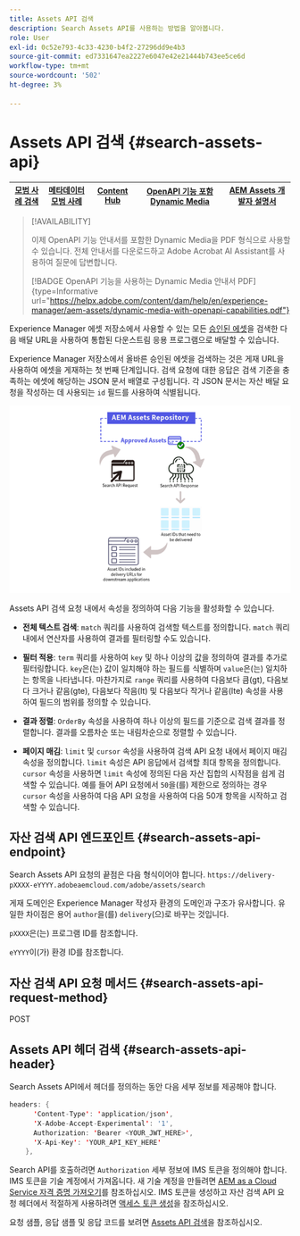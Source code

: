 ```yaml
---
title: Assets API 검색
description: Search Assets API를 사용하는 방법을 알아봅니다.
role: User
exl-id: 0c52e793-4c33-4230-b4f2-27296dd9e4b3
source-git-commit: ed7331647ea2227e6047e42e21444b743ee5ce6d
workflow-type: tm+mt
source-wordcount: '502'
ht-degree: 3%

---
```


# Assets API 검색 {#search-assets-api}

| [모범 사례 검색](/help/assets/search-best-practices.md) | [메타데이터 모범 사례](/help/assets/metadata-best-practices.md) | [Content Hub](/help/assets/product-overview.md) | [OpenAPI 기능 포함 Dynamic Media](/help/assets/dynamic-media-open-apis-overview.md) | [AEM Assets 개발자 설명서](https://developer.adobe.com/experience-cloud/experience-manager-apis/) |
| ------------- | --------------------------- |---------|----|-----|

>[!AVAILABILITY]
>
>이제 OpenAPI 기능 안내서를 포함한 Dynamic Media을 PDF 형식으로 사용할 수 있습니다. 전체 안내서를 다운로드하고 Adobe Acrobat AI Assistant를 사용하여 질문에 답변합니다.
>
>[!BADGE OpenAPI 기능을 사용하는 Dynamic Media 안내서 PDF]{type=Informative url="https://helpx.adobe.com/content/dam/help/en/experience-manager/aem-assets/dynamic-media-with-openapi-capabilities.pdf"}

Experience Manager 에셋 저장소에서 사용할 수 있는 모든 [승인된 에셋](approve-assets.md)을 검색한 다음 배달 URL을 사용하여 통합된 다운스트림 응용 프로그램으로 배달할 수 있습니다.

Experience Manager 저장소에서 올바른 승인된 에셋을 검색하는 것은 게재 URL을 사용하여 에셋을 게재하는 첫 번째 단계입니다. 검색 요청에 대한 응답은 검색 기준을 충족하는 에셋에 해당하는 JSON 문서 배열로 구성됩니다. 각 JSON 문서는 자산 배달 요청을 작성하는 데 사용되는 `id` 필드를 사용하여 식별됩니다.

![다이렉트 이진 업로드 프로토콜 개요](assets/search-assets-api-overview.png)

Assets API 검색 요청 내에서 속성을 정의하여 다음 기능을 활성화할 수 있습니다.

* **전체 텍스트 검색**: `match` 쿼리를 사용하여 검색할 텍스트를 정의합니다.  `match` 쿼리 내에서 연산자를 사용하여 결과를 필터링할 수도 있습니다.

* **필터 적용**: `term` 쿼리를 사용하여 `key` 및 하나 이상의 값을 정의하여 결과를 추가로 필터링합니다. `key`은(는) 값이 일치해야 하는 필드를 식별하며 `value`은(는) 일치하는 항목을 나타냅니다. 마찬가지로 `range` 쿼리를 사용하여 다음보다 큼(gt), 다음보다 크거나 같음(gte), 다음보다 작음(lt) 및 다음보다 작거나 같음(lte) 속성을 사용하여 필드의 범위를 정의할 수 있습니다.

* **결과 정렬**: `OrderBy` 속성을 사용하여 하나 이상의 필드를 기준으로 검색 결과를 정렬합니다. 결과를 오름차순 또는 내림차순으로 정렬할 수 있습니다.

* **페이지 매김**: `limit` 및 `cursor` 속성을 사용하여 검색 API 요청 내에서 페이지 매김 속성을 정의합니다. `limit` 속성은 API 응답에서 검색할 최대 항목을 정의합니다. `cursor` 속성을 사용하면 `limit` 속성에 정의된 다음 자산 집합의 시작점을 쉽게 검색할 수 있습니다. 예를 들어 API 요청에서 `50`을(를) 제한으로 정의하는 경우 `cursor` 속성을 사용하여 다음 API 요청을 사용하여 다음 50개 항목을 시작하고 검색할 수 있습니다.

## 자산 검색 API 엔드포인트 {#search-assets-api-endpoint}

Search Assets API 요청의 끝점은 다음 형식이어야 합니다.
`https://delivery-pXXXX-eYYYY.adobeaemcloud.com/adobe/assets/search`

게재 도메인은 Experience Manager 작성자 환경의 도메인과 구조가 유사합니다. 유일한 차이점은 용어 `author`을(를) `delivery`(으)로 바꾸는 것입니다.

`pXXXX`은(는) 프로그램 ID를 참조합니다.

`eYYYY`이(가) 환경 ID를 참조합니다.

## 자산 검색 API 요청 메서드 {#search-assets-api-request-method}

POST

## Assets API 헤더 검색 {#search-assets-api-header}

Search Assets API에서 헤더를 정의하는 동안 다음 세부 정보를 제공해야 합니다.

```java
headers: {
      'Content-Type': 'application/json',
      'X-Adobe-Accept-Experimental': '1',
      Authorization: 'Bearer <YOUR_JWT_HERE>',
      'X-Api-Key': 'YOUR_API_KEY_HERE'
    },
```

Search API를 호출하려면 `Authorization` 세부 정보에 IMS 토큰을 정의해야 합니다. IMS 토큰을 기술 계정에서 가져옵니다. 새 기술 계정을 만들려면 [AEM as a Cloud Service 자격 증명 가져오기](https://experienceleague.adobe.com/docs/experience-manager-cloud-service/content/implementing/developing/generating-access-tokens-for-server-side-apis.html?lang=en#fetch-the-aem-as-a-cloud-service-credentials)를 참조하십시오. IMS 토큰을 생성하고 자산 검색 API 요청 헤더에서 적절하게 사용하려면 [액세스 토큰 생성](https://experienceleague.adobe.com/docs/experience-manager-cloud-service/content/implementing/developing/generating-access-tokens-for-server-side-apis.html?lang=en#generating-the-access-token)을 참조하십시오.

요청 샘플, 응답 샘플 및 응답 코드를 보려면 [Assets API 검색](https://adobe-aem-assets-delivery-experimental.redoc.ly/#operation/search)을 참조하십시오.
